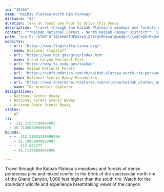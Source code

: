 ```yaml
---
id: "10465"
name: "Kaibab Plateau-North Rim Parkway"
distance: "42"
duration: Take at least one hour to drive this byway.
description: "Travel through the Kaibab Plateau's meadows and forests of dense ponderosa pine and mixed conifer to the brink of the spectacular north rim of the Grand Canyon, 1,000 feet higher than the south rim. Watch for the abundant wildlife and experience breathtaking views of the canyon. "
contact: "**Kaibab National Forest - North Kaibab Ranger District**  \r\n 928-643-7395  \r\n\r\n"
path: "qsa_Fz`|kTdB`D^f@|AhAhTdFdAXxAj@lAf@xBhAnAl@pAd@rC\\x@Cx@GrBe@xBqAh@g@dAsA|A{C~AcCf@c@zPmL~A_AnAe@fBWvIDrBJvGv@hDx@pDlArDdBhZ|R`CjAp@HzBBxA_@t@]b@UzAkBlSoWxJ}MhDmDnCsBvCyAb\\mKpBeAhCuCd@_A|E}M`AyBbI_PxAiDVcAPmBDuAEaHBw@ZsBlAaDfH}OjAsBn@w@pB_B~BkA~TkFhKkCdKaHnSuPnFeDfBy@zDuArKsCbDwAvAqAn@u@lFcMnBcEvCyDj\\k\\hFiE|@i@|@Wx@Q~@Gp@?x@@dAJf@Lj@Nv@`@zBvAdCzAtBjAxCzApBnAdAh@l@XjBh@jInBbCz@vDjClLzMl@`@h@Xb@Rj@Pt@JlAD~AEl@OxAg@pJgEz@S|@KbAAr@@f@F|@NlA\\rAd@n@ZlFbDxBfCl@vAj@fCdBvR\\|An@`BhArApAr@zBd@lAAlGe@hB?vGj@jHtA~BJ~ASrBq@lByAr@{@tEmIf@y@j@m@`@]p@g@ld@}ShCm@|AIxCH~`@fD|DFxBYhBm@lB_AtBmBbEeF|BsBr@g@dNmHhDmAlAQ~CElCXfDdAjSnHhCp@t@HzAJxACz@A|@KpAU`AW|Am@x@_@xAgA~@{@`FqGtAiAhAo@`Co@nFe@fFkAvCkA`IqEnCy@fCW|A@rH|@|HRvBXhBp@lGfF|ErBn@^x@r@|AlBxDtIlKtTfBrBt@`@vBp@nNx@nCBbCc@h@YfAeAp@mA`I}Ut@eD\\uBlCw_@bEww@^eCv@mBt@kA~@{@xAs@hBc@~B?|LjAvADlBYn@YpAaA~@wAt@mCJ{CWwF?mAPmBV_At@eBnAuA|Ay@|TeG`FuBlAq@lDmCdHyFt@{@fA_B~@_CnBaLt@yCh@}A\\y@r@yAlA}BzAmC~@_BrAaBxAcAvBy@xAOhCBr@PpOxGdBR`BQxAm@~@_A|EaIlB{BxA_AhBeBbAs@xAe@~BM|@Dx@d@rT~Rn@^bCbAxBZhB?x@Ir@Ov@Sl@Wb@UbA_Ap]}a@tCeCzCuBlG_D|Bs@dNgDxi@gMbj@iNxHaBtCc@zW{BpACtA@z@BbEp@~Bd@fAXz~@bQbD`AfFvBbClA|EjDlF`FxE`GlCtD~@bB~@r@|@`@r@PhAF~A_@~@k@rA}Ad@qA\\eCHiETyDXsBdAyDvBaEnA}A|B_@p@D`A\\z@r@r@rAtCtK`ClE`JrKhDlDlBfA~Bd@pB@hAM|MgEtKyCdLkCtGmAnh@wHdC}@jAm@nAy@bJuHv@e@dCk@bAElCb@h@RtClBdEzB~Al@fDx@fMbB~@T`QpBjBFlDMzOuB~\\qFpWaDlk@gIlN_CvFe@hw@aBjCMr@GlAMPArAWr@OnC{@|@m@FEfAc@PGr@WhL}EVMhCcAjDsAvCcAbImC`QuEzGyAdPsCbPmB~PkAt_@_Btg@mCrq@wCvIi@|B]heAyThWyFlAm@h@o@hAaCXuBCqAOwB}BgUEqABaBRkAz@eBtEaFpEaEtNmGlE}CdLcJvEmExDyElByCdAoBfDwHhBgCrAgAbHoEv@w@tCyEz@w@|AkAv@q@T]Xg@r@yBh@eAd@Uj@KpC?~AK`Cm@xDyAbC?xC^bCDpDWnCs@dNgGfHkDrBoAr@e@pAsA`DmElAkAr@[zOwDfMoDvTkIdHuC|@k@jCeBnByBlBcEhFmPzFoMn@sB^_Ex@aQ?o@PsBf@eB`@kAv@oARYn@s@VkAL_B@e@KaBsBqFu@gGMsCL{C~@mEbAgDh@w@bBsAxAe@~@GrDF~@JbBp@n@d@rBtCx@j@l@X`ARfCLtBa@fLyHfKgDhAYtBSnK?~@JrCx@zL|IjFpFx@`@j@P~@@`AGjBYlBe@jFcBh@Wl@Ud@MfBOz@C\\@x@LrA\\h@PdG`DjAb@v@P~@Jv@Az@Mr@UhAo@jAy@f@SXG~@En@Dr@Lh@VnH~Ij@d@r@d@|H~AlAd@rAdAxBnC~ArAlBj@fFdArHdCj@Fp@@nAU`GyCpA_@bAYdB[j@M~@YnBmA`@_@ZW^QrBk@bAK`JS|CLtE~@fAJdADrBOh@?j@Fj@Jb@Lb@V|@d@n@Tf@Jb@@XAXC\\OXOZYZa@NWV}@Ly@JYHQJILGVEr@?v@Ib@YRORYJ]Fk@?YCk@Go@Da@D[Xc@PMfAIv@@t@FjARPJ\\b@R^Jf@BXC`GEz@Md@QZST}@j@KNUh@[jAM\\w@xAa@h@IPGTCb@@rA?f@Gb@i@zBAb@@VLx@JRb@d@\\T^DR?t@MRMPOJSRo@Fq@D_FBk@D_@d@}Al@y@zEmElAgAvNmNlCiBbCeAlGmA~Bq@jFyCxAg@vJaFlA_@nAYhA@lBVdBErPsC|D]"
websites:
  - url: "https://www.flagstaffarizona.org/"
    name: Discover Flagstaff
  - url: "https://www.nps.gov/grca/index.htm"
    name: Grand Canyon National Park
  - url: "https://www.fs.usda.gov/kaibab"
    name: Kaibab National Forest
  - url: "https://nsbfoundation.com/nb/kaibab-plateau-north-rim-parkway/"
    name: National Scenic Byway Foundation
  - url: "https://www.thearmchairexplorer.com/arizona/kaibab_plateau_north_rim_parkway.php"
    name: The Armchair Explorer
designations:
  - National Scenic Byway
  - National Forest Scenic Byway
  - Arizona State Scenic Byway
states:
  - AZ
ll:
  - -112.21533199999993
  - 36.71369899999996
bounds:
  - - -112.21935299999996
    - 36.19969900000007
  - - -112.052277
    - 36.71369899999996

---
```


Travel through the Kaibab Plateau's meadows and forests of dense ponderosa pine and mixed conifer to the brink of the spectacular north rim of the Grand Canyon, 1,000 feet higher than the south rim. Watch for the abundant wildlife and experience breathtaking views of the canyon.
